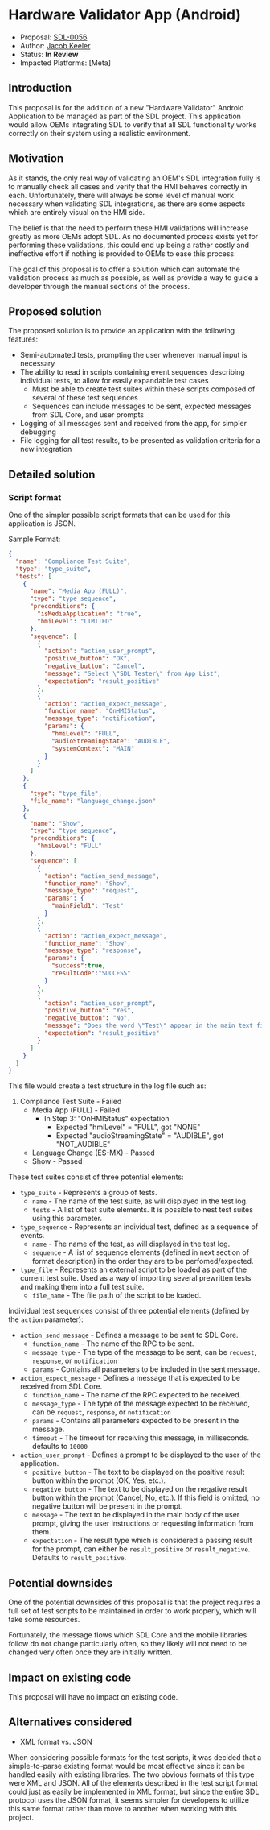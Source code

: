 # Hardware Validator App (Android)

* Proposal: [SDL-0056](0056-hardware-validator-app-android.md)
* Author: [Jacob Keeler](https://github.com/jacobkeeler)
* Status: **In Review**
* Impacted Platforms: [Meta]

## Introduction

This proposal is for the addition of a new "Hardware Validator" Android Application to be managed as part of the SDL project. This application would allow OEMs integrating SDL to verify that all SDL functionality works correctly on their system using a realistic environment.

## Motivation

As it stands, the only real way of validating an OEM's SDL integration fully is to manually check all cases and verify that the HMI behaves correctly in each. Unfortunately, there will always be some level of manual work necessary when validating SDL integrations, as there are some aspects which are entirely visual on the HMI side. 

The belief is that the need to perform these HMI validations will increase greatly as more OEMs adopt SDL. As no documented process exists yet for performing these validations, this could end up being a rather costly and ineffective effort if nothing is provided to OEMs to ease this process.

The goal of this proposal is to offer a solution which can automate the validation process as much as possible, as well as provide a way to guide a developer through the manual sections of the process.

## Proposed solution

The proposed solution is to provide an application with the following features:

* Semi-automated tests, prompting the user whenever manual input is necessary
* The ability to read in scripts containing event sequences describing individual tests, to allow for easily expandable test cases
    * Must be able to create test suites within these scripts composed of several of these test sequences
    * Sequences can include messages to be sent, expected messages from SDL Core, and user prompts
* Logging of all messages sent and received from the app, for simpler debugging
* File logging for all test results, to be presented as validation criteria for a new integration

## Detailed solution

### Script format
One of the simpler possible script formats that can be used for this application is JSON.

Sample Format:

```json
{
  "name": "Compliance Test Suite",
  "type": "type_suite",
  "tests": [
    {
      "name": "Media App (FULL)",
      "type": "type_sequence",
      "preconditions": {
        "isMediaApplication": "true",
        "hmiLevel": "LIMITED"
      },
      "sequence": [
        {
          "action": "action_user_prompt",
          "positive_button": "OK",
          "negative_button": "Cancel",
          "message": "Select \"SDL Tester\" from App List",
          "expectation": "result_positive"
        },
        {
          "action": "action_expect_message",
          "function_name": "OnHMIStatus",
          "message_type": "notification",
          "params": {
            "hmiLevel": "FULL",
            "audioStreamingState": "AUDIBLE",
            "systemContext": "MAIN"
          }
        }
      ]
    },
    {
      "type": "type_file",
      "file_name": "language_change.json"
    },
    {
      "name": "Show",
      "type": "type_sequence",
      "preconditions": {
        "hmiLevel": "FULL"
      },
      "sequence": [
        {
          "action": "action_send_message",
          "function_name": "Show",
          "message_type": "request",
          "params": {
            "mainField1": "Test"
          }
        },
        {
          "action": "action_expect_message",
          "function_name": "Show",
          "message_type": "response",
          "params": {
            "success":true,
            "resultCode":"SUCCESS"
          }
        },
        {
          "action": "action_user_prompt",
          "positive_button": "Yes",
          "negative_button": "No",
          "message": "Does the word \"Test\" appear in the main text field?",
          "expectation": "result_positive"
        }
      ]
    }
  ]
}
```

This file would create a test structure in the log file such as:

1. Compliance Test Suite - Failed
    * Media App (FULL) - Failed
        * In Step 3: "OnHMIStatus" expectation
            * Expected "hmiLevel" = "FULL", got "NONE"
            * Expected "audioStreamingState" = "AUDIBLE", got "NOT_AUDIBLE"
    * Language Change (ES-MX) - Passed
    * Show - Passed

These test suites consist of three potential elements:

  * `type_suite` - Represents a group of tests.
    * `name` - The name of the test suite, as will displayed in the test log.
    * `tests` - A list of test suite elements. It is possible to nest test suites using this parameter.
  * `type_sequence` - Represents an individual test, defined as a sequence of events.
    * `name` - The name of the test, as will displayed in the test log.
    * `sequence` - A list of sequence elements (defined in next section of format description) in the order they are to be perfomed/expected.
  * `type_file` - Represents an external script to be loaded as part of the current test suite. Used as a way of importing several prewritten tests and making them into a full test suite.
    * `file_name` - The file path of the script to be loaded.

Individual test sequences consist of three potential elements (defined by the `action` parameter):

  * `action_send_message` - Defines a message to be sent to SDL Core.
    * `function_name` - The name of the RPC to be sent.
    * `message_type` - The type of the message to be sent, can be `request`, `response`, or `notification`
    * `params` - Contains all parameters to be included in the sent message.
  * `action_expect_message` - Defines a message that is expected to be received from SDL Core.
    * `function_name` - The name of the RPC expected to be received.
    * `message_type` - The type of the message expected to be received, can be `request`, `response`, or `notification`
    * `params` - Contains all parameters expected to be present in the message.
    * `timeout` - The timeout for receiving this message, in milliseconds. defaults to `10000` 
  * `action_user_prompt` - Defines a prompt to be displayed to the user of the application.
    * `positive_button` - The text to be displayed on the positive result button within the prompt (OK, Yes, etc.).
    * `negative_button` - The text to be displayed on the negative result button within the prompt (Cancel, No, etc.). If this field is omitted, no negative button will be present in the prompt.
    * `message` - The text to be displayed in the main body of the user prompt, giving the user instructions or requesting information from them.
    * `expectation` - The result type which is considered a passing result for the prompt, can either be `result_positive` or `result_negative`. Defaults to `result_positive`.

## Potential downsides

One of the potential downsides of this proposal is that the project requires a full set of test scripts to be maintained in order to work properly, which will take some resources.

Fortunately, the message flows which SDL Core and the mobile libraries follow do not change particularly often, so they likely will not need to be changed very often once they are initially written.

## Impact on existing code

This proposal will have no impact on existing code.

## Alternatives considered

* XML format vs. JSON

When considering possible formats for the test scripts, it was decided that a simple-to-parse existing format would be most effective since it can be handled easily with existing libraries. The two obvious formats of this type were XML and JSON. All of the elements described in the test script format could just as easily be implemented in XML format, but since the entire SDL protocol uses the JSON format, it seems simpler for developers to utilize this same format rather than move to another when working with this project.
